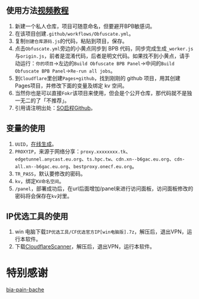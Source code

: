 ## 使用方法[视频教程](https://youtu.be/sWy9gCBA5Lo)
1. 新建一个私人仓库，项目可随意命名，但要避开BPB敏感词。
2. 在该项目创建`.github/workflows/Obfuscate.yml`。
3. 复制`创建仓库源码.js`的代码，粘贴到项目，保存。
4. 点击`Obfuscate.yml`旁边的小黄点同步到 BPB 代码，同步完成生成`_worker.js`与`origin.js`，前者是混淆代码，后者是明文代码。如果找不到小黄点，请手动运行：`你的项目`→左边的`Build Obfuscate BPB Panel`→中间的`Build Obfuscate BPB Panel`→`Re-run all jobs`。
7. 到`Cloudflare`里创建`Pages+github`，找到刚刚的 github 项目，用其创建Pages项目，并修改下面的变量及绑定 kv 空间。
8. 当然你也是可以直接`Fokr`该项目来使用，但会是个公开仓库，那代码就不是独一无二的了「不推荐」。
9. 引用请注明出处：[SO启程Github](https://github.com/Setout8/Book-Pen-Book)。

## 变量的使用
1. `UUID`，[在线生成](https://1024tools.com/uuid)。
2. `PROXYIP`，来源于网络分享：`proxy.xxxxxxxx.tk`、`edgetunnel.anycast.eu.org`、`ts.hpc.tw`、`cdn.xn--b6gac.eu.org`、`cdn-all.xn--b6gac.eu.org`、`bestproxy.onecf.eu.org`。
3. `TR_PASS`，默认要修改的密码。
4. `kv`，绑定`KV命名空间`。
5. `/panel`，部署成功后，在url后面增加/panel来进行访问面板，访问面板修改的密码将会保存在`kv`对里。

## IP优选工具的使用
1. win 电脑下载`IP优选工具/CF优选官方IP[win电脑版].7z`，解压后，退出VPN，运行本软件。
2. 下载[CloudflareScanner](https://github.com/bia-pain-bache/Cloudflare-Clean-IP-Scanner/releases/tag/v2.2.5)，解压后，退出VPN，运行本软件。

# 特别感谢
[bia-pain-bache](https://github.com/bia-pain-bache)
